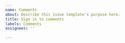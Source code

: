 ```yaml
---
name: Comments
about: Describe this issue template's purpose here.
title: Sign in to comments
labels: Comments
assignees: ''

---
```




